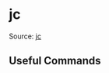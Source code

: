 # jc

Source: [jc](https://github.com/kellyjonbrazil/jc?tab=readme-ov-file#parsers)

## Useful Commands

```bash

```